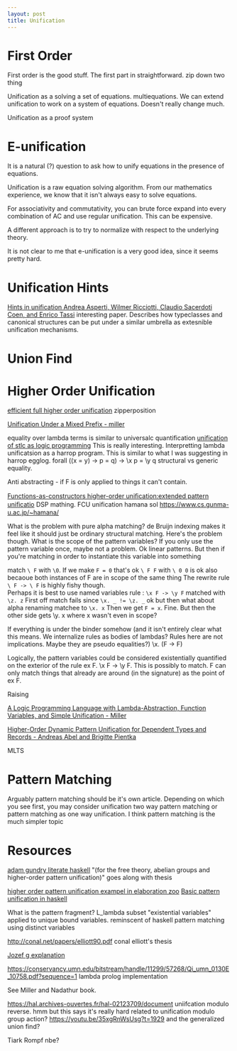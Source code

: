 ```yaml
---
layout: post
title: Unification
---
```


# First Order
First order is the good stuff.
The first part in straightforward. zip down two thing


Unification as a solving a set of equations. multiequations. We can extend unification to work on a system of equations. Doesn't really change much.

Unification as a proof system

# E-unification
It is a natural (?) question to ask how to unify equations in the presence of equations.

Unification is a raw equation solving algorithm. From our mathematics experience, we know that it isn't always easy to solve equations.

For associativity and commutativity, you can brute force expand into every combination of AC and use regular unification. This can be expensive.

A different approach is to try to normalize with respect to the underlying theory.

It is not clear to me that e-unification is a very good idea, since it seems pretty hard.

# Unification Hints

[Hints in unification Andrea Asperti, Wilmer Ricciotti, Claudio Sacerdoti Coen, and Enrico Tassi](https://www.cs.unibo.it/~sacerdot/PAPERS/tphol09.pdf) interesting paper. Describes how typeclasses and canonical structures can be put under a similar umbrella as extesnible unification mechanisms.




# Union Find

# Higher Order Unification
[efficient full higher order unification](https://arxiv.org/abs/2011.09507) zipperposition

[Unification Under a Mixed Prefix  - miller](https://repository.upenn.edu/cgi/viewcontent.cgi?article=1470&context=cis_reports)

equality over lambda terms is similar to universalc quantification
[unification of stlc as logic programming](https://www.lix.polytechnique.fr/Labo/Dale.Miller/papers/iclp91.pdf)
This is really interesting. Interpretting lambda unificatsion as a harrop program. This is similar to what I was suggesting in harrop egglog. forall ((x = y) -> p = q) -> \x p = \y q
structural vs generic equality.

Anti abstracting - if F is only applied to things it can't contain.

[Functions-as-constructors higher-order uniﬁcation:extended pattern uniﬁcatio](https://www.researchgate.net/publication/354972147_Functions-as-constructors_higher-order_unification_extended_pattern_unification)
DSP mathing. FCU unification 
hamana sol https://www.cs.gunma-u.ac.jp/~hamana/

What is the problem with pure alpha matching? de Bruijn indexing makes it feel like it should just be ordinary structural matching.
Here's the problem though. What is the scope of the pattern variables?
If you only use the pattern variable once, maybe not a problem. Ok linear patterns. But then if you're matching in order to instantiate this variable into something

match `\ F` with `\0`. If we make `F = 0` that's ok
`\ F F` with `\ 0 0` is ok also becaoue both instances of F are in scope of the same thing
The rewrite rule
`\ F -> \ F` is highly fishy though.  
Perhaps it is best to use named variables
rule : `\x F -> \y F`
matched with `\z. z`
First off match fails since `\x. _ != \z. _`
ok but then what about alpha renaming matchee to
`\x. x`
Then we get `F = x`. Fine.
But then the other side gets \y. x where x wasn't even in scope?

If everything is under the binder somehow (and it isn't entirely clear what this means. We internalize rules as bodies of lambdas? Rules here are not implications. Maybe they are pseudo equalities?)
\x. (F -> F)

Logically, the pattern variables could be considered existentially quantified on the exterior of the rule
ex F. \x F -> \y F. This is possibly to match. F can only match things that already are around (in the signature) as the point of ex F.


Raising

[A Logic Programming Language with Lambda-Abstraction,  Function Variables, and Simple Unification - Miller](http://citeseerx.ist.psu.edu/viewdoc/download;jsessionid=FDA9E2A5EE322005C1B35D2394E6B3CA?doi=10.1.1.54.8958&rep=rep1&type=pdf)

[Higher-Order Dynamic Pattern Unification for Dependent Types and Records - Andreas Abel and Brigitte Pientka](https://www.cse.chalmers.se/~abela/unif-sigma-long.pdf)

MLTS


# Pattern Matching
Arguably pattern matching should be it's own article.
Depending on which you see first, you may consider unification two way pattern matching or pattern matching as one way unification. I think pattern matching is the much simpler topic


# Resources

[adam gundry literate haskell](https://github.com/adamgundry/type-inference) "(for the free theory, abelian groups and higher-order pattern unification)" goes along with thesis

[higher order pattern unification exampel in elaboration zoo](https://github.com/AndrasKovacs/elaboration-zoo/blob/master/03-holes/Main.hs)
[Basic pattern unification in haskell](https://www.youtube.com/watch?v=trecCoxYbgM&ab_channel=Andr%C3%A1sKov%C3%A1cs)

What is the pattern fragment?
L_lambda subset
"existential variables" applied to unique bound variables.
reminscent of haskell pattern matching using distinct variables


http://conal.net/papers/elliott90.pdf conal elliott's thesis

[Jozef g explanation](https://github.com/jozefg/higher-order-unification/blob/master/explanation.md)

https://conservancy.umn.edu/bitstream/handle/11299/57268/Qi_umn_0130E_10758.pdf?sequence=1 lambda prolog implementation

See Miller and Nadathur book.


https://hal.archives-ouvertes.fr/hal-02123709/document uniifcation modulo reverse. hmm but this says it's really hard
related to unification modulo group action? https://youtu.be/35xgRnWsUsg?t=1929
and the generalized union find?



Tiark Rompf nbe?

<script>

let lam = (v1,b1) => ({tag : "lam", v : v1, b : b1});
let app = (f,x) => ({tag : "app", f : f, x : x});
let lvar = (x) => ({tag : "lvar", name : x});

let id = lam("x", lvar("x"));
console.log(id);
// we could use just string as variables.

function eval(l, env) {
    switch(l.tag){
        case "lam":
            return l;
        case "app" : 
            let f = eval(l.f, env);
            let x = eval(l.x, env);
            let env2 = {...env};
            env2[f.v] = x;
            return eval( f.b, env2) ;
        case "lvar":
            return env[l.name];
    }
}

function pretty(l){
        switch(l.tag){
        case "lam":
            return `\\${l.v} -> ${pretty(l.b)}`;
        case "app" : 
            return `${pretty(l.f)} ${pretty(l.x)}`
        case "lvar":
            return l.name;
    }
}

function reflect(l, env) {
    switch(l.tag){
        case "lam":
            return x => { 
                let env2 = {...env};
                env2[l.v] = x;
                return reflect(l.b, env2);
              };
        case "app" : 
            let f = reflect(l.f, env);
            let x = reflect(l.x, env);
            return f(x);
        case "lvar":
            return env[l.name];
    }
}
// https://stackoverflow.com/questions/5999998/check-if-a-variable-is-of-function-type
function isFunction(functionToCheck) {
 return functionToCheck && {}.toString.call(functionToCheck) === '[object Function]';
}

var counter = 0;
function reify(l) {
    if(isFunction(l)){
        counter++;
        return lam(counter, reify(l(lvar(counter))));
    }
    return l;
}

fst = lam("x", lam("y", lvar("x")));
snd = lam("x", lam("y", lvar("y")));
comp = lam("f", lam("g", app(lvar("f"), lvar("g"))    ));

nbe = (l) => reify(reflect(l, {}));
print = (l) => console.log(pretty(l))
/*

console.log(pretty((eval(id,{}))));
console.log(pretty((eval(app(id,id),{}))));
print(eval( app(id,app(id,id)), {} ));
pretty(nbe( app(id,app(id,id))));
*/
//pretty(( id));
console.log(reify(reflect(id, {})));
console.log(nbe(id));
print(nbe(id));
print( nbe(app(id,app(id,id) )) );
print( nbe(comp) );

</script>


